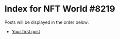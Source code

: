 # Index for NFT World #8219
Posts will be displayed in the order below:

- [Your first post](./001-first.md)

